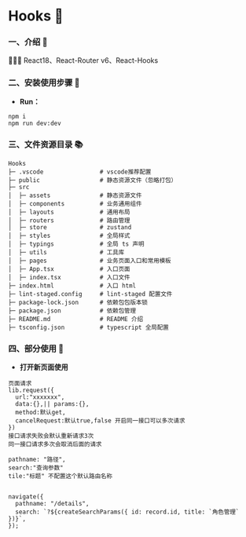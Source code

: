 <!--
 * @Author: Lyq
 * @Date: 2023-09-06 19:51:49
 * @LastEditors: Lyq 
 * @LastEditTime: 2024-04-12 19:50:35
-->
# Hooks 🚀

### 一、介绍 📖

🚀🚀🚀  React18、React-Router v6、React-Hooks

### 二、安装使用步骤 📑

- **Run：**

```text
npm i
npm run dev:dev
```
### 三、文件资源目录 📚

```text
Hooks
├─ .vscode                # vscode推荐配置
├─ public                 # 静态资源文件（忽略打包）
├─ src
│  ├─ assets              # 静态资源文件
│  ├─ components          # 业务通用组件
│  ├─ layouts             # 通用布局
│  ├─ routers             # 路由管理
│  ├─ store               # zustand
│  ├─ styles              # 全局样式
│  ├─ typings             # 全局 ts 声明
│  ├─ utils               # 工具库
│  ├─ pages               # 业务页面入口和常用模板
│  ├─ App.tsx             # 入口页面
│  ├─ index.tsx           # 入口文件
├─ index.html             # 入口 html
├─ lint-staged.config     # lint-staged 配置文件
├─ package-lock.json      # 依赖包包版本锁
├─ package.json           # 依赖包管理
├─ README.md              # README 介绍
├─ tsconfig.json          # typescript 全局配置
```
### 四、部分使用 📑

- **打开新页面使用**
```
页面请求
lib.request({
  url:"xxxxxxx",
  data:{},|| params:{},
  method:默认get,
  cancelRequest:默认true,false 开启同一接口可以多次请求
})
接口请求失败会默认重新请求3次
同一接口请求多次会取消后面的请求
```
```
pathname: "路径",
search:"查询参数"
tile:"标题" 不配置这个默认路由名称
```
```text

navigate({
  pathname: "/details",
  search: `?${createSearchParams({ id: record.id, title: `角色管理` })}`,
});
```

